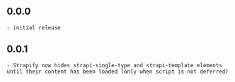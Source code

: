 ## 0.0.0
	- initial release

## 0.0.1
	- Strapify now hides strapi-single-type and strapi-template elements until their content has been loaded (only when script is not deferred)
